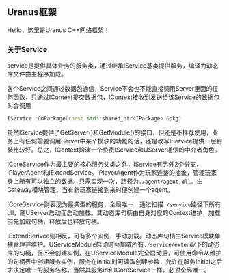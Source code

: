 ## Uranus框架

Hello，这里是Uranus C++网络框架！

### 关于Service

service是提供具体业务的服务类，通过继承IService基类提供服务，编译为动态库文件由主程序加载。

各个Service之间通过数据包通信，Service不会也不能直接调用Server里面的任何函数，只通过IContext提交数据包，IContext接收到发送给该Service的数据包时会调用

```c++
IService::OnPackage(const std::shared_ptr<IPackage> &pkg)
```

虽然IService提供了GetServer()和GetModule()的接口，但还是不推荐使用，业务上有任何需要调用Server中某个模块的功能的话，还是改写IService提供一层封装比较好。总之，IContext扮演一个负责IService和UServer通信的中介者角色。

ICoreService作为最主要的核心服务父类之外，IService有另外2个分支，IPlayerAgent和IExtendService。IPlayerAgent作为玩家连接的抽象，管理玩家身上所有可以独立的数据。只需实现一次，路径为`./agent/agent.dll`。由Gateway模块管理，当有新玩家链接到来时便创建一个agent。

ICoreService则表现为最典型的服务，全局唯一，通过扫描`./service`路径下所有dll，随UServer启动而启动加载。其动态库句柄由自身对应的Context维护，加载前先加载句柄，释放后也释放句柄。

IExtendSerivce则相反，可有多个实例，手动加载。动态库句柄由Service模块单独管理并维护。UServiceModule启动时会加载所有`./service/extend/`下的动态库的句柄，但不会创建实例，在UServiceModule完全启动后，可使用命令从维护的句柄表中创建服务实例，服务在Initial时可读取创建参数，允许在服务Initial之后才决定唯一的服务名称，当然其服务id和ICoreService一样，必须全局唯一。